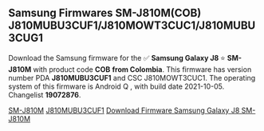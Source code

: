 <h2>Samsung Firmwares SM-J810M(COB) J810MUBU3CUF1/J810MOWT3CUC1/J810MUBU3CUG1</h2>
Download the Samsung firmware for the ✅ <strong>Samsung Galaxy J8 </strong> ⭐ <strong>SM-J810M</strong> with product code <strong>COB</strong> <strong> from Colombia</strong>. This firmware has version number PDA <strong>J810MUBU3CUF1</strong> and CSC J810MOWT3CUC1. The operating system of this firmware is Android Q , with build date 2021-10-05. Changelist <strong>19072876</strong>.


[SM-J810M](https://samfirm.shop/samsung/model/SM-J810M)
[J810MUBU3CUF1](https://samfirm.shop/samsung/pda/J810MUBU3CUF1)
[Download Firmware Samsung Galaxy J8 SM-J810M](https://samfirm.shop/samsung/firmware/462546)
